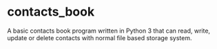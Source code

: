 # contacts_book
A basic contacts book program written in Python 3 that can read, write, update or delete contacts with normal file based storage system.
